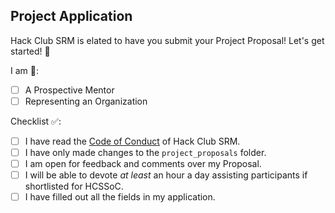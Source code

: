 ## Project Application
Hack Club SRM is elated to have you submit your Project Proposal! Let's get started! 🎉

I am 🤝:
 - [ ] A Prospective Mentor
 - [ ] Representing an Organization

Checklist ✅:
 - [ ] I have read the [Code of Conduct](https://github.com/Hack-Club-SRM/Code-of-Conduct) of Hack Club SRM.
 - [ ] I have only made changes to the `project_proposals` folder.
 - [ ] I am open for feedback and comments over my Proposal.
 - [ ] I will be able to devote *at least* an hour a day assisting participants if shortlisted for HCSSoC.
 - [ ] I have filled out all the fields in my application.